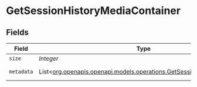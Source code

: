 # GetSessionHistoryMediaContainer


## Fields

| Field                                                                                                                                                                                                                                                                                                                                                                                                                                                                                                                                                                                                                                                 | Type                                                                                                                                                                                                                                                                                                                                                                                                                                                                                                                                                                                                                                                  | Required                                                                                                                                                                                                                                                                                                                                                                                                                                                                                                                                                                                                                                              | Description                                                                                                                                                                                                                                                                                                                                                                                                                                                                                                                                                                                                                                           | Example                                                                                                                                                                                                                                                                                                                                                                                                                                                                                                                                                                                                                                               |
| ----------------------------------------------------------------------------------------------------------------------------------------------------------------------------------------------------------------------------------------------------------------------------------------------------------------------------------------------------------------------------------------------------------------------------------------------------------------------------------------------------------------------------------------------------------------------------------------------------------------------------------------------------- | ----------------------------------------------------------------------------------------------------------------------------------------------------------------------------------------------------------------------------------------------------------------------------------------------------------------------------------------------------------------------------------------------------------------------------------------------------------------------------------------------------------------------------------------------------------------------------------------------------------------------------------------------------- | ----------------------------------------------------------------------------------------------------------------------------------------------------------------------------------------------------------------------------------------------------------------------------------------------------------------------------------------------------------------------------------------------------------------------------------------------------------------------------------------------------------------------------------------------------------------------------------------------------------------------------------------------------- | ----------------------------------------------------------------------------------------------------------------------------------------------------------------------------------------------------------------------------------------------------------------------------------------------------------------------------------------------------------------------------------------------------------------------------------------------------------------------------------------------------------------------------------------------------------------------------------------------------------------------------------------------------- | ----------------------------------------------------------------------------------------------------------------------------------------------------------------------------------------------------------------------------------------------------------------------------------------------------------------------------------------------------------------------------------------------------------------------------------------------------------------------------------------------------------------------------------------------------------------------------------------------------------------------------------------------------- |
| `size`                                                                                                                                                                                                                                                                                                                                                                                                                                                                                                                                                                                                                                                | *Integer*                                                                                                                                                                                                                                                                                                                                                                                                                                                                                                                                                                                                                                             | :heavy_minus_sign:                                                                                                                                                                                                                                                                                                                                                                                                                                                                                                                                                                                                                                    | N/A                                                                                                                                                                                                                                                                                                                                                                                                                                                                                                                                                                                                                                                   | 10855                                                                                                                                                                                                                                                                                                                                                                                                                                                                                                                                                                                                                                                 |
| `metadata`                                                                                                                                                                                                                                                                                                                                                                                                                                                                                                                                                                                                                                            | List<[org.openapis.openapi.models.operations.GetSessionHistoryMetadata](../../models/operations/GetSessionHistoryMetadata.md)>                                                                                                                                                                                                                                                                                                                                                                                                                                                                                                                        | :heavy_minus_sign:                                                                                                                                                                                                                                                                                                                                                                                                                                                                                                                                                                                                                                    | N/A                                                                                                                                                                                                                                                                                                                                                                                                                                                                                                                                                                                                                                                   | [{"accountID":1,"deviceID":5,"grandparentArt":"/library/metadata/32132/art/1703933346","grandparentKey":"/library/metadata/32132","grandparentThumb":"/library/metadata/32132/thumb/1703933346","grandparentTitle":"Taskmaster","historyKey":"/status/sessions/history/1","index":1,"key":"/library/metadata/32171","librarySectionID":"2","originallyAvailableAt":"2022-04-14T00:00:00Z","parentIndex":13,"parentKey":"/library/metadata/32170","parentThumb":"/library/metadata/32170/thumb/1654134301","ratingKey":"32171","thumb":"/library/metadata/32171/thumb/-1","title":"The Noise That Blue Makes","type":"episode","viewedAt":1654139223}] |